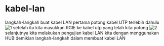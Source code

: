 # kabel-lan
langkah-langkah buat kabel LAN pertama potong kabel UTP terlebih dahulu
![1](https://github.com/Fachrirahmadhan/kabel-lan/assets/128016493/f554ec71-0339-49d8-a394-b298facdc932)
setelah itu kita masukkan RGIE ke kabel utp yang telah kita potong
![2](https://github.com/Fachrirahmadhan/kabel-lan/assets/128016493/5639b855-407b-42a7-b5bd-0de7a432ef48)
selanjutnya kita melakukan pengujian kabel LAN kita dengan menggunakan HUB
demikian langkah-langkah dalam membuat kabel LAN
